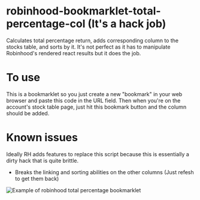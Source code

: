 # robinhood-bookmarklet-total-percentage-col (It's a hack job)
Calculates total percentage return, adds corresponding column to the stocks table, and sorts by it. 
It's not perfect as it has to manipulate Robinhood's rendered react results but it does the job. 

# To use
This is a bookmarklet so you just create a new "bookmark" in your web browser and paste this code in the URL field. Then when you're on the account's stock table page, just hit this bookmark button and the column should be added. 

# Known issues
Ideally RH adds features to replace this script because this is essentially a dirty hack that is quite brittle. 
- Breaks the linking and sorting abilities on the other columns (Just refesh to  get them back)


![Example of robinhood total percentage bookmarklet](https://github.com/0h4crying0utloud/robinhood-bookmarklet-total-percentage-col/blob/master/example.png?raw=true)

